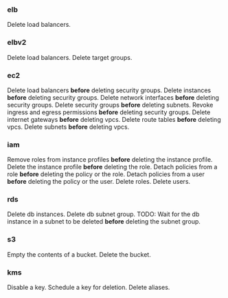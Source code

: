 ### elb
Delete load balancers.

### elbv2
Delete load balancers.
Delete target groups.

### ec2
Delete load balancers **before** deleting security groups.
Delete instances **before** deleting security groups.
Delete network interfaces **before** deleting security groups.
Delete security groups **before** deleting subnets.
Revoke ingress and egress permissions **before** deleting security groups.
Delete internet gateways **before** deleting vpcs.
Delete route tables **before** deleting vpcs.
Delete subnets **before** deleting vpcs.

### iam
Remove roles from instance profiles **before** deleting the instance profile.
Delete the instance profile **before** deleting the role.
Detach policies from a role **before** deleting the policy or the role.
Detach policies from a user **before** deleting the policy or the user.
Delete roles.
Delete users.

### rds
Delete db instances.
Delete db subnet group.
TODO: Wait for the db instance in a subnet to be deleted **before** deleting the subnet group.

### s3
Empty the contents of a bucket.
Delete the bucket.

### kms
Disable a key.
Schedule a key for deletion.
Delete aliases.
